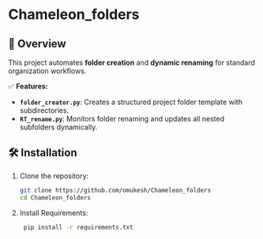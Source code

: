 # Chameleon_folders

## 📌 Overview
This project automates **folder creation** and **dynamic renaming** for standard organization workflows.

✅ **Features:**
- **`folder_creator.py`**: Creates a structured project folder template with subdirectories.
- **`RT_rename.py`**: Monitors folder renaming and updates all nested subfolders dynamically.

## 🛠 Installation
1. Clone the repository:
   ```bash
   git clone https://github.com/omukesh/Chameleon_folders
   cd Chameleon_folders
2. Install Requirements:
   ```bash
    pip install -r requirements.txt
